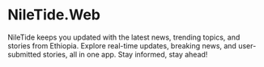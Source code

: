 # NileTide.Web
NileTide keeps you updated with the latest news, trending topics, and stories from Ethiopia. Explore real-time updates, breaking news, and user-submitted stories, all in one app. Stay informed, stay ahead!
